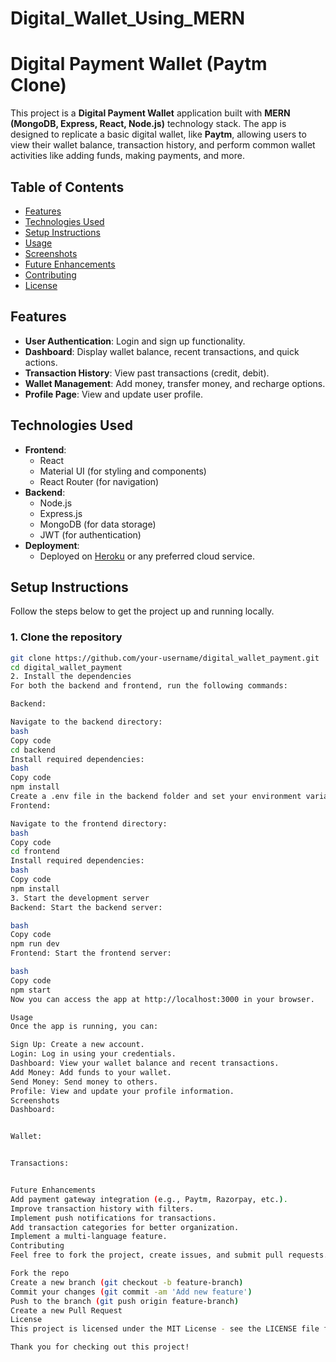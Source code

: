 # Digital_Wallet_Using_MERN

# Digital Payment Wallet (Paytm Clone)

This project is a **Digital Payment Wallet** application built with **MERN (MongoDB, Express, React, Node.js)** technology stack. The app is designed to replicate a basic digital wallet, like **Paytm**, allowing users to view their wallet balance, transaction history, and perform common wallet activities like adding funds, making payments, and more.

## Table of Contents

- [Features](#features)
- [Technologies Used](#technologies-used)
- [Setup Instructions](#setup-instructions)
- [Usage](#usage)
- [Screenshots](#screenshots)
- [Future Enhancements](#future-enhancements)
- [Contributing](#contributing)
- [License](#license)

## Features

- **User Authentication**: Login and sign up functionality.
- **Dashboard**: Display wallet balance, recent transactions, and quick actions.
- **Transaction History**: View past transactions (credit, debit).
- **Wallet Management**: Add money, transfer money, and recharge options.
- **Profile Page**: View and update user profile.

## Technologies Used

- **Frontend**:
  - React
  - Material UI (for styling and components)
  - React Router (for navigation)
- **Backend**:
  - Node.js
  - Express.js
  - MongoDB (for data storage)
  - JWT (for authentication)
- **Deployment**:
  - Deployed on [Heroku](https://heroku.com) or any preferred cloud service.

## Setup Instructions

Follow the steps below to get the project up and running locally.

### 1. Clone the repository

```bash
git clone https://github.com/your-username/digital_wallet_payment.git
cd digital_wallet_payment
2. Install the dependencies
For both the backend and frontend, run the following commands:

Backend:

Navigate to the backend directory:
bash
Copy code
cd backend
Install required dependencies:
bash
Copy code
npm install
Create a .env file in the backend folder and set your environment variables (e.g., database URI, JWT secret, etc.).
Frontend:

Navigate to the frontend directory:
bash
Copy code
cd frontend
Install required dependencies:
bash
Copy code
npm install
3. Start the development server
Backend: Start the backend server:

bash
Copy code
npm run dev
Frontend: Start the frontend server:

bash
Copy code
npm start
Now you can access the app at http://localhost:3000 in your browser.

Usage
Once the app is running, you can:

Sign Up: Create a new account.
Login: Log in using your credentials.
Dashboard: View your wallet balance and recent transactions.
Add Money: Add funds to your wallet.
Send Money: Send money to others.
Profile: View and update your profile information.
Screenshots
Dashboard:


Wallet:


Transactions:


Future Enhancements
Add payment gateway integration (e.g., Paytm, Razorpay, etc.).
Improve transaction history with filters.
Implement push notifications for transactions.
Add transaction categories for better organization.
Implement a multi-language feature.
Contributing
Feel free to fork the project, create issues, and submit pull requests. If you would like to contribute, please follow these steps:

Fork the repo
Create a new branch (git checkout -b feature-branch)
Commit your changes (git commit -am 'Add new feature')
Push to the branch (git push origin feature-branch)
Create a new Pull Request
License
This project is licensed under the MIT License - see the LICENSE file for details.

Thank you for checking out this project!
